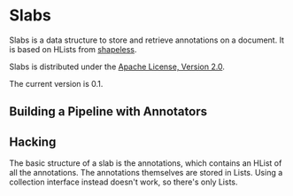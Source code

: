 # Slabs

Slabs is a data structure to store and retrieve annotations on a
document. It is based on HLists from
[shapeless](https://github.com/milessabin/shapeless).

Slabs is distributed under the [Apache License, Version 2.0](http://www.apache.org/licenses/LICENSE-2.0.html).

The current version is 0.1.

## Building a Pipeline with Annotators




## Hacking

The basic structure of a slab is the annotations, which contains an
HList of all the annotations. The annotations themselves are stored in
Lists. Using a collection interface instead doesn't work, so there's
only Lists.
